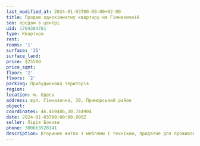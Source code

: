 ```yaml
---
last_modified_at: 2024-01-03T00:00:00+02:00
title: Продаю однокімнатну квартиру на Гімназичній
seo: продам в центрі
uid: 1704304781
type: Квартира
rent:
rooms: '1'
surface: '35'
surface_land:
price: $25500
price_sqmt:
floor: '2'
floors: '2'
parking: Прибудинкова територія
region:
location: м. Одеса
address: вул. Гімназична, 30, Приморський район
object:
coordinates: 46.469486,30.744904
date: 2024-01-03T00:00:00.000Z
seller: Лідія Бокова
phone: 380663528141
description: Вторинне житло з меблями і технікою, придатне для проживання
---
```

